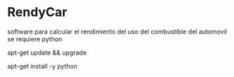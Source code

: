 # RendyCar
software para calcular el rendimiento del uso del combustible del automovil
se requiere python

apt-get update && upgrade

apt-get install -y python
